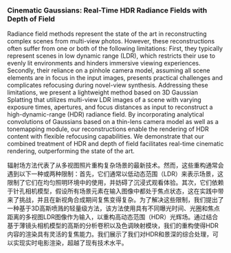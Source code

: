 ### Cinematic Gaussians: Real-Time HDR Radiance Fields with Depth of Field

Radiance field methods represent the state of the art in reconstructing complex scenes from multi-view photos. However, these reconstructions often suffer from one or both of the following limitations: First, they typically represent scenes in low dynamic range (LDR), which restricts their use to evenly lit environments and hinders immersive viewing experiences. Secondly, their reliance on a pinhole camera model, assuming all scene elements are in focus in the input images, presents practical challenges and complicates refocusing during novel-view synthesis. Addressing these limitations, we present a lightweight method based on 3D Gaussian Splatting that utilizes multi-view LDR images of a scene with varying exposure times, apertures, and focus distances as input to reconstruct a high-dynamic-range (HDR) radiance field. By incorporating analytical convolutions of Gaussians based on a thin-lens camera model as well as a tonemapping module, our reconstructions enable the rendering of HDR content with flexible refocusing capabilities. We demonstrate that our combined treatment of HDR and depth of field facilitates real-time cinematic rendering, outperforming the state of the art.

辐射场方法代表了从多视图照片重构复杂场景的最新技术。然而，这些重构通常会遇到以下一种或两种限制：首先，它们通常以低动态范围（LDR）来表示场景，这限制了它们在均匀照明环境中的使用，并妨碍了沉浸式观看体验。其次，它们依赖于针孔相机模型，假设所有场景元素在输入图像中都处于焦点状态，这在实践中带来了挑战，并且在新视角合成期间复焦变得复杂。为了解决这些限制，我们提出了一种基于3D高斯喷溅的轻量级方法，该方法使用具有不同曝光时间、光圈和焦点距离的多视图LDR图像作为输入，以重构高动态范围（HDR）光辉场。通过结合基于薄镜头相机模型的高斯的分析卷积以及色调映射模块，我们的重构使得HDR内容的渲染具有灵活的复焦能力。我们展示了我们对HDR和景深的综合处理，可以实现实时电影渲染，超越了现有技术水平。

